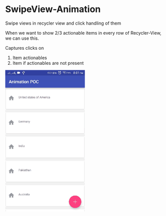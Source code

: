 # SwipeView-Animation
Swipe views in recycler view and click handling of them

When we want to show 2/3 actionable items in every row of Recycler-View, we can use this.

Captures clicks on
  1. Item actionables
  2. Item if actionables are not present

![alt text](https://github.com/jainullas/SwipeView-Animation/blob/master/app/src/main/swipegif.gif)


